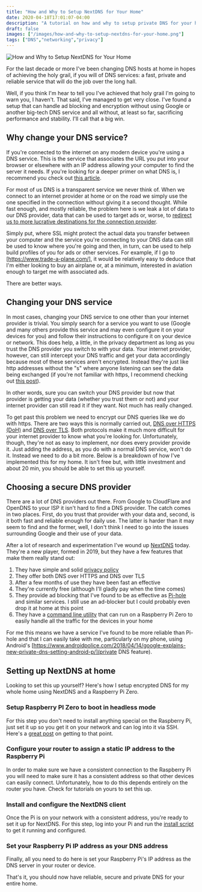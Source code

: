 ```yaml
---
title: "How and Why to Setup NextDNS for Your Home"
date: 2020-04-18T17:01:07-04:00
description: "A tutorial on how and why to setup private DNS for your home using NextDNS."
draft: false
images: ["/images/how-and-why-to-setup-nextdns-for-your-home.png"]
tags: ["DNS","networking","privacy"]
---
```


![How and Why to Setup NextDNS for Your Home](/images/how-and-why-to-setup-nextdns-for-your-home.png)

For the last decade or more I've been changing DNS hosts at home in hopes of achieving the holy grail, if you will of DNS services: a fast, private and reliable service that will do the job over the long hall.

Well, if you think I'm hear to tell you I've achieved that holy grail I'm going to warn you, I haven't. That said, I've managed to get very close. I've found a setup that can handle ad blocking and encryption without using Google or another big-tech DNS service and all without, at least so far, sacrificing performance and stability. I'll call that a big win.

## Why change your DNS service?

If you're connected to the internet on any modern device you're using a DNS service. This is the service that associates the URL you put into your browser or elsewhere with an IP address allowing your computer to find the server it needs. If you're looking for a deeper primer on what DNS is, I recommend you check out [this article](https://www.lifewire.com/what-is-a-dns-server-2625854).

For most of us DNS is a transparent service we never think of. When we connect to an internet provider at home or on the road we simply use the one specified in the connection without giving it a second thought. While fast enough, and mostly reliable, the problem here is we leak a lot of data to our DNS provider, data that can be used to target ads or, worse, to [redirect us to more lucrative destinations for the connection provider](https://labs.ripe.net/Members/babak_farrokhi/is-your-isp-hijacking-your-dns-traffic).

Simply put, where SSL might protect the actual data you transfer between your computer and the service you're connecting to your DNS data can still be used to know where you're going and then, in turn, can be used to help build profiles of you for ads or other services. For example, if I go to [https://www.trade-a-plane.com/], it would be relatively easy to deduce that I'm either looking to buy an airplane or, at a minimum, interested in aviation enough to target me with associated ads.

There are better ways.

## Changing your DNS service

In most cases, changing your DNS service to one other than your internet provider is trivial. You simply search for a service you want to use (Google and many others provide this service and may even configure it on your devices for you) and follow their instructions to configure it on your device or network. This does help, a little, in the privacy department as long as you trust the DNS provider you switch to with your data. Your internet provider, however, can still intercept your DNS traffic and get your data accordingly because most of these services aren't encrypted. Instead they're just like http addresses without the "s" where anyone listening can see the data being exchanged (if you're not familiar with https, I recommend checking out [this post](https://blog.hartleybrody.com/https-certificates/)).

In other words, sure you can switch your DNS provider but now that provider is getting your data (whether you trust them or not) and your internet provider can still read it if they want. Not much has really changed.

To get past this problem we need to encrypt our DNS queries like we do with https. There are two ways this is normally carried out, [DNS over HTTPS (DoH)](https://en.wikipedia.org/wiki/DNS_over_HTTPS) and [DNS over TLS](https://en.wikipedia.org/wiki/DNS_over_TLS). Both protocols make it much more difficult for your internet provider to know what you're looking for. Unfortunately, though, they're not as easy to implement, nor does every provider provide  it. Just adding the address, as you do with a normal DNS service, won't do it. Instead we need to do a bit more. Below is a breakdown of how I've implemented this for my home. It isn't free but, with little investment and about 20 min, you should be able to set this up yourself.

## Choosing a secure DNS provider

There are a lot of DNS providers out there. From Google to CloudFlare and OpenDNS to your ISP it isn't hard to find a DNS provider. The catch comes in two places. First, do you trust that provider with your data and, second, is it both fast and reliable enough for daily use. The latter is harder than it may seem to find and the former, well, I don't think I need to go into the issues surrounding Google and their use of your data.

After a lot of research and experimentation I've wound up [NextDNS](https://nextdns.io/) today. They're a new player, formed in 2019, but they have a few features that make them really stand out:

1. They have simple and solid [privacy policy](https://nextdns.io/privacy)
2. They offer both DNS over HTTPS and DNS over TLS
3. After a few months of use they have been fast an effective
4. They're currently free (although I'll gladly pay when the time comes)
5. They provide ad blocking that I've found to be as effective as [Pi-hole](https://pi-hole.net/) and similar services. I still use an ad-blocker but I could probably even drop it at home at this point
6. They have a [command line utility](https://github.com/nextdns/nextdns) that can run on a Raspberry Pi Zero to easily handle all the traffic for the devices in your home

For me this means we have a service I've found to be more reliable than Pi-hole and that I can easily take with me, particularly on my phone, using Android's [https://www.androidpolice.com/2018/04/14/google-explains-new-private-dns-setting-android-p/](private DNS feature).

## Setting up NextDNS at home

Looking to set this up yourself? Here's how I setup encrypted DNS for my whole home using NextDNS and a Raspberry Pi Zero.

### Setup Raspberry PI Zero to boot in headless mode

For this step you don't need to install anything special on the Raspberry Pi, just set it up so you get it on your network and can log into it via SSH. Here's a [great post](https://desertbot.io/blog/headless-pi-zero-w-wifi-setup-windows) on getting to that point.

### Configure your router to assign a static IP address to the Raspberry Pi

In order to make sure we have a consistent connection to the Raspberry Pi you will need to make sure it has a consistent address so that other devices can easily connect. Unfortunately, how to do this depends entirely on the router you have. Check for tutorials on yours to set this up.

### Install and configure the NextDNS client

Once the Pi is on your network with a consistent address, you're ready to set it up for NextDNS. For this step, log into your Pi and run the [install script](https://github.com/nextdns/nextdns#install) to get it running and configured.

### Set your Raspberry Pi IP address as your DNS address

Finally, all you need to do here is set your Raspberry Pi's IP address as the DNS server in your router or device.

That's it, you should now have reliable, secure and private DNS for your entire home.
